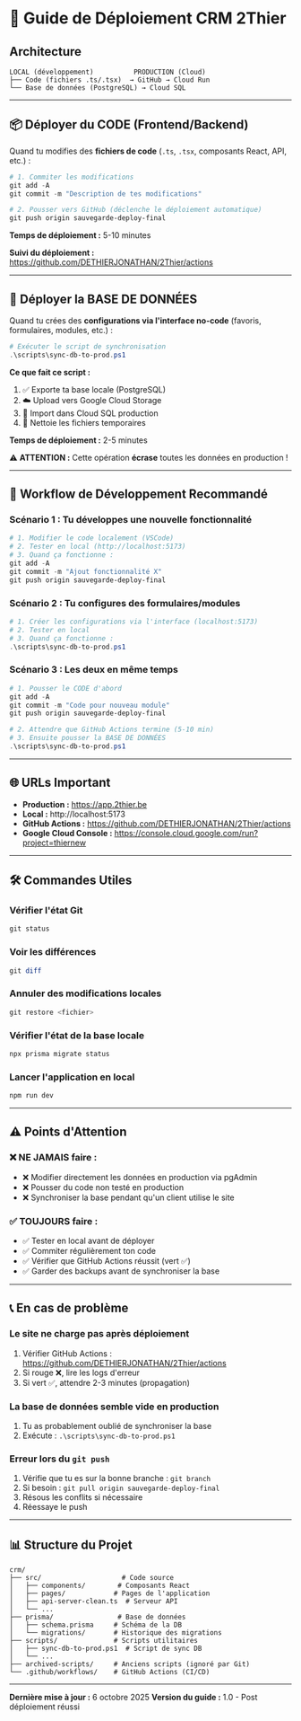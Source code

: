 # 🚀 Guide de Déploiement CRM 2Thier

## Architecture

```
LOCAL (développement)          PRODUCTION (Cloud)
├── Code (fichiers .ts/.tsx)  → GitHub → Cloud Run
└── Base de données (PostgreSQL) → Cloud SQL
```

---

## 📦 Déployer du CODE (Frontend/Backend)

Quand tu modifies des **fichiers de code** (`.ts`, `.tsx`, composants React, API, etc.) :

```powershell
# 1. Commiter les modifications
git add -A
git commit -m "Description de tes modifications"

# 2. Pousser vers GitHub (déclenche le déploiement automatique)
git push origin sauvegarde-deploy-final
```

**Temps de déploiement :** 5-10 minutes

**Suivi du déploiement :** https://github.com/DETHIERJONATHAN/2Thier/actions

---

## 💾 Déployer la BASE DE DONNÉES

Quand tu crées des **configurations via l'interface no-code** (favoris, formulaires, modules, etc.) :

```powershell
# Exécuter le script de synchronisation
.\scripts\sync-db-to-prod.ps1
```

**Ce que fait ce script :**
1. ✅ Exporte ta base locale (PostgreSQL)
2. ☁️ Upload vers Google Cloud Storage
3. 💾 Import dans Cloud SQL production
4. 🧹 Nettoie les fichiers temporaires

**Temps de déploiement :** 2-5 minutes

⚠️ **ATTENTION :** Cette opération **écrase** toutes les données en production !

---

## 🔄 Workflow de Développement Recommandé

### Scénario 1 : Tu développes une nouvelle fonctionnalité

```powershell
# 1. Modifier le code localement (VSCode)
# 2. Tester en local (http://localhost:5173)
# 3. Quand ça fonctionne :
git add -A
git commit -m "Ajout fonctionnalité X"
git push origin sauvegarde-deploy-final
```

### Scénario 2 : Tu configures des formulaires/modules

```powershell
# 1. Créer les configurations via l'interface (localhost:5173)
# 2. Tester en local
# 3. Quand ça fonctionne :
.\scripts\sync-db-to-prod.ps1
```

### Scénario 3 : Les deux en même temps

```powershell
# 1. Pousser le CODE d'abord
git add -A
git commit -m "Code pour nouveau module"
git push origin sauvegarde-deploy-final

# 2. Attendre que GitHub Actions termine (5-10 min)
# 3. Ensuite pousser la BASE DE DONNÉES
.\scripts\sync-db-to-prod.ps1
```

---

## 🌐 URLs Important

- **Production :** https://app.2thier.be
- **Local :** http://localhost:5173
- **GitHub Actions :** https://github.com/DETHIERJONATHAN/2Thier/actions
- **Google Cloud Console :** https://console.cloud.google.com/run?project=thiernew

---

## 🛠️ Commandes Utiles

### Vérifier l'état Git
```powershell
git status
```

### Voir les différences
```powershell
git diff
```

### Annuler des modifications locales
```powershell
git restore <fichier>
```

### Vérifier l'état de la base locale
```powershell
npx prisma migrate status
```

### Lancer l'application en local
```powershell
npm run dev
```

---

## ⚠️ Points d'Attention

### ❌ NE JAMAIS faire :
- ❌ Modifier directement les données en production via pgAdmin
- ❌ Pousser du code non testé en production
- ❌ Synchroniser la base pendant qu'un client utilise le site

### ✅ TOUJOURS faire :
- ✅ Tester en local avant de déployer
- ✅ Commiter régulièrement ton code
- ✅ Vérifier que GitHub Actions réussit (vert ✅)
- ✅ Garder des backups avant de synchroniser la base

---

## 📞 En cas de problème

### Le site ne charge pas après déploiement
1. Vérifier GitHub Actions : https://github.com/DETHIERJONATHAN/2Thier/actions
2. Si rouge ❌, lire les logs d'erreur
3. Si vert ✅, attendre 2-3 minutes (propagation)

### La base de données semble vide en production
1. Tu as probablement oublié de synchroniser la base
2. Exécute : `.\scripts\sync-db-to-prod.ps1`

### Erreur lors du `git push`
1. Vérifie que tu es sur la bonne branche : `git branch`
2. Si besoin : `git pull origin sauvegarde-deploy-final`
3. Résous les conflits si nécessaire
4. Réessaye le push

---

## 📊 Structure du Projet

```
crm/
├── src/                    # Code source
│   ├── components/        # Composants React
│   ├── pages/            # Pages de l'application
│   ├── api-server-clean.ts  # Serveur API
│   └── ...
├── prisma/                # Base de données
│   ├── schema.prisma     # Schéma de la DB
│   └── migrations/       # Historique des migrations
├── scripts/              # Scripts utilitaires
│   ├── sync-db-to-prod.ps1  # Script de sync DB
│   └── ...
├── archived-scripts/     # Anciens scripts (ignoré par Git)
└── .github/workflows/    # GitHub Actions (CI/CD)
```

---

**Dernière mise à jour :** 6 octobre 2025
**Version du guide :** 1.0 - Post déploiement réussi

